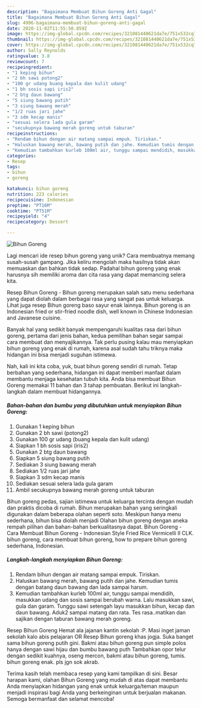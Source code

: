 ```yaml
---
description: "Bagaimana Membuat Bihun Goreng Anti Gagal"
title: "Bagaimana Membuat Bihun Goreng Anti Gagal"
slug: 4996-bagaimana-membuat-bihun-goreng-anti-gagal
date: 2020-11-02T11:55:50.859Z
image: https://img-global.cpcdn.com/recipes/321081440621da7e/751x532cq70/bihun-goreng-foto-resep-utama.jpg
thumbnail: https://img-global.cpcdn.com/recipes/321081440621da7e/751x532cq70/bihun-goreng-foto-resep-utama.jpg
cover: https://img-global.cpcdn.com/recipes/321081440621da7e/751x532cq70/bihun-goreng-foto-resep-utama.jpg
author: Sally Reynolds
ratingvalue: 3.8
reviewcount: 7
recipeingredient:
- "1 keping bihun"
- "2 bh sawi potong2"
- "100 gr udang buang kepala dan kulit udang"
- "1 bh sosis sapi iris2"
- "2 btg daun bawang"
- "5 siung bawang putih"
- "3 siung bawang merah"
- "1/2 ruas jari jahe"
- "3 sdm kecap manis"
- "sesuai selera lada gula garam"
- "secukupnya bawang merah goreng untuk taburan"
recipeinstructions:
- "Rendam bihun dengan air matang sampai empuk. Tiriskan."
- "Haluskan bawang merah, bawang putih dan jahe. Kemudian tumis dengan batang daun bawang dan lada sampai harum."
- "Kemudian tambahkan kurleb 100ml air, tunggu sampai mendidih, masukkan udang dan sosis sampai berubah warna. Lalu masukkan sawi, gula dan garam. Tunggu sawi setengah layu masukkan bihun, kecap dan daun bawang. Aduk2 sampai matang dan rata. Tes rasa..matikan dan sajikan dengan taburan bawang merah goreng."
categories:
- Resep
tags:
- bihun
- goreng

katakunci: bihun goreng 
nutrition: 223 calories
recipecuisine: Indonesian
preptime: "PT16M"
cooktime: "PT51M"
recipeyield: "4"
recipecategory: Dessert

---
```



![Bihun Goreng](https://img-global.cpcdn.com/recipes/321081440621da7e/751x532cq70/bihun-goreng-foto-resep-utama.jpg)

Lagi mencari ide resep bihun goreng yang unik? Cara membuatnya memang susah-susah gampang. Jika keliru mengolah maka hasilnya tidak akan memuaskan dan bahkan tidak sedap. Padahal bihun goreng yang enak harusnya sih memiliki aroma dan cita rasa yang dapat memancing selera kita.

Resep Bihun Goreng - Bihun goreng merupakan salah satu menu sederhana yang dapat diolah dalam berbagai rasa yang sangat pas untuk keluarga. Lihat juga resep Bihun goreng baso sayur enak lainnya. Bihun goreng is an Indonesian fried or stir-fried noodle dish, well known in Chinese Indonesian and Javanese cuisine.

Banyak hal yang sedikit banyak mempengaruhi kualitas rasa dari bihun goreng, pertama dari jenis bahan, kedua pemilihan bahan segar sampai cara membuat dan menyajikannya. Tak perlu pusing kalau mau menyiapkan bihun goreng yang enak di rumah, karena asal sudah tahu triknya maka hidangan ini bisa menjadi suguhan istimewa.


Nah, kali ini kita coba, yuk, buat bihun goreng sendiri di rumah. Tetap berbahan yang sederhana, hidangan ini dapat memberi manfaat dalam membantu menjaga kesehatan tubuh kita. Anda bisa membuat Bihun Goreng memakai 11 bahan dan 3 tahap pembuatan. Berikut ini langkah-langkah dalam membuat hidangannya.

<!--inarticleads1-->

##### Bahan-bahan dan bumbu yang dibutuhkan untuk menyiapkan Bihun Goreng:

1. Gunakan 1 keping bihun
1. Gunakan 2 bh sawi (potong2)
1. Gunakan 100 gr udang (buang kepala dan kulit udang)
1. Siapkan 1 bh sosis sapi (iris2)
1. Gunakan 2 btg daun bawang
1. Siapkan 5 siung bawang putih
1. Sediakan 3 siung bawang merah
1. Sediakan 1/2 ruas jari jahe
1. Siapkan 3 sdm kecap manis
1. Sediakan sesuai selera lada gula garam
1. Ambil secukupnya bawang merah goreng untuk taburan


Bihun goreng pedas, sajian istimewa untuk keluarga tercinta dengan mudah dan praktis dicoba di rumah. Bihun merupakan bahan yang seringkali digunakan dalam beberapa olahan seperti soto. Meskipun hanya menu sederhana, bihun bisa diolah menjadi Olahan bihun goreng dengan aneka rempah pilihan dan bahan-bahan berkualitasnya dapat. Bihun Goreng - Cara Membuat Bihun Goreng - Indonesian Style Fried Rice Vermicelli II CLK. bihun goreng, cara membuat bihun goreng, how to prepare bihun goreng sederhana, Indonesian. 

<!--inarticleads2-->

##### Langkah-langkah menyiapkan Bihun Goreng:

1. Rendam bihun dengan air matang sampai empuk. Tiriskan.
1. Haluskan bawang merah, bawang putih dan jahe. Kemudian tumis dengan batang daun bawang dan lada sampai harum.
1. Kemudian tambahkan kurleb 100ml air, tunggu sampai mendidih, masukkan udang dan sosis sampai berubah warna. Lalu masukkan sawi, gula dan garam. Tunggu sawi setengah layu masukkan bihun, kecap dan daun bawang. Aduk2 sampai matang dan rata. Tes rasa..matikan dan sajikan dengan taburan bawang merah goreng.


Resep Bihun Goreng Hemat ala jajanan kantin sekolah :P. Masi inget jaman sekolah kalo abis pelajaran OR Resep Bihun goreng khas jogja. Suka banget sama bihun goreng putih gini. Bakmi atau bihun goreng pun simple polos hanya dengan sawi hijau dan bumbu bawang puth Tambahkan opor telur dengan sedikit kuahnya, oseng mercon, bakmi atau bihun goreng, tumis. bihun goreng enak. pls jgn sok akrab. 

Terima kasih telah membaca resep yang kami tampilkan di sini. Besar harapan kami, olahan Bihun Goreng yang mudah di atas dapat membantu Anda menyiapkan hidangan yang enak untuk keluarga/teman maupun menjadi inspirasi bagi Anda yang berkeinginan untuk berjualan makanan. Semoga bermanfaat dan selamat mencoba!
